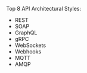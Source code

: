 Top 8 API Architectural Styles:
- REST
- SOAP
- GraphQL
- gRPC
- WebSockets
- Webhooks
- MQTT
- AMQP